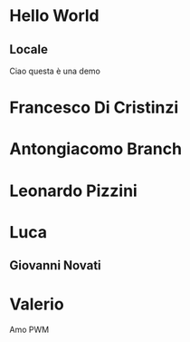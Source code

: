 # Hello World
## Locale
Ciao questa è una demo
# Francesco Di Cristinzi
# Antongiacomo Branch
# Leonardo Pizzini
# Luca
## Giovanni Novati
# Valerio
Amo PWM
